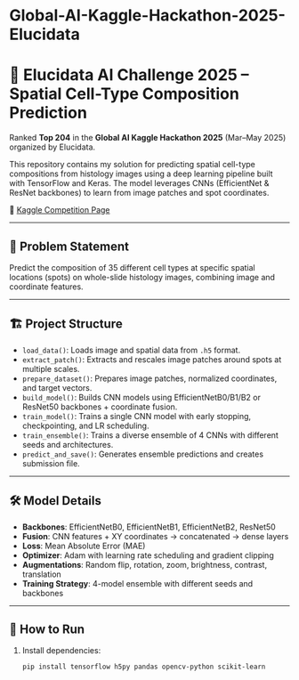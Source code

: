 # Global-AI-Kaggle-Hackathon-2025-Elucidata
# 🔬 Elucidata AI Challenge 2025 – Spatial Cell-Type Composition Prediction

Ranked **Top 204** in the **Global AI Kaggle Hackathon 2025** (Mar–May 2025) organized by Elucidata.

This repository contains my solution for predicting spatial cell-type compositions from histology images using a deep learning pipeline built with TensorFlow and Keras. The model leverages CNNs (EfficientNet & ResNet backbones) to learn from image patches and spot coordinates.

📁 [Kaggle Competition Page](https://www.kaggle.com/competitions/el-hackathon-2025/overview)

---

## 🧠 Problem Statement

Predict the composition of 35 different cell types at specific spatial locations (spots) on whole-slide histology images, combining image and coordinate features.

---

## 🏗️ Project Structure

- `load_data()`: Loads image and spatial data from `.h5` format.
- `extract_patch()`: Extracts and rescales image patches around spots at multiple scales.
- `prepare_dataset()`: Prepares image patches, normalized coordinates, and target vectors.
- `build_model()`: Builds CNN models using EfficientNetB0/B1/B2 or ResNet50 backbones + coordinate fusion.
- `train_model()`: Trains a single CNN model with early stopping, checkpointing, and LR scheduling.
- `train_ensemble()`: Trains a diverse ensemble of 4 CNNs with different seeds and architectures.
- `predict_and_save()`: Generates ensemble predictions and creates submission file.

---

## 🛠️ Model Details

- **Backbones**: EfficientNetB0, EfficientNetB1, EfficientNetB2, ResNet50
- **Fusion**: CNN features + XY coordinates → concatenated → dense layers
- **Loss**: Mean Absolute Error (MAE)
- **Optimizer**: Adam with learning rate scheduling and gradient clipping
- **Augmentations**: Random flip, rotation, zoom, brightness, contrast, translation
- **Training Strategy**: 4-model ensemble with different seeds and backbones

---

## 🚀 How to Run

1. Install dependencies:
   ```bash
   pip install tensorflow h5py pandas opencv-python scikit-learn
